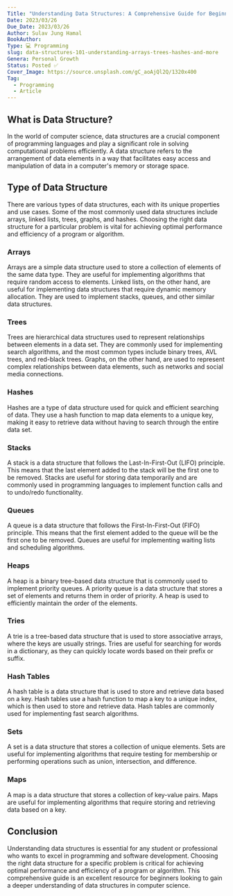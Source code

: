 ```yaml
---
Title: "Understanding Data Structures: A Comprehensive Guide for Beginners"
Date: 2023/03/26
Due_Date: 2023/03/26
Author: Sulav Jung Hamal
BookAuthor:
Type: 💻 Programming
slug: data-structures-101-understanding-arrays-trees-hashes-and-more
Genera: Personal Growth
Status: Posted ✅
Cover_Image: https://source.unsplash.com/gC_aoAjQl2Q/1320x400
Tag:
  - Programming
  - Article
---
```

## What is Data Structure?
In the world of computer science, data structures are a crucial component of programming languages and play a significant role in solving computational problems efficiently. A data structure refers to the arrangement of data elements in a way that facilitates easy access and manipulation of data in a computer's memory or storage space.

## Type of Data Structure
There are various types of data structures, each with its unique properties and use cases. Some of the most commonly used data structures include arrays, linked lists, trees, graphs, and hashes. Choosing the right data structure for a particular problem is vital for achieving optimal performance and efficiency of a program or algorithm.

### Arrays
Arrays are a simple data structure used to store a collection of elements of the same data type. They are useful for implementing algorithms that require random access to elements. Linked lists, on the other hand, are useful for implementing data structures that require dynamic memory allocation. They are used to implement stacks, queues, and other similar data structures.

### Trees
Trees are hierarchical data structures used to represent relationships between elements in a data set. They are commonly used for implementing search algorithms, and the most common types include binary trees, AVL trees, and red-black trees. Graphs, on the other hand, are used to represent complex relationships between data elements, such as networks and social media connections.

### Hashes
Hashes are a type of data structure used for quick and efficient searching of data. They use a hash function to map data elements to a unique key, making it easy to retrieve data without having to search through the entire data set.

### Stacks
A stack is a data structure that follows the Last-In-First-Out (LIFO) principle. This means that the last element added to the stack will be the first one to be removed. Stacks are useful for storing data temporarily and are commonly used in programming languages to implement function calls and to undo/redo functionality.

### Queues
A queue is a data structure that follows the First-In-First-Out (FIFO) principle. This means that the first element added to the queue will be the first one to be removed. Queues are useful for implementing waiting lists and scheduling algorithms.

### Heaps
A heap is a binary tree-based data structure that is commonly used to implement priority queues. A priority queue is a data structure that stores a set of elements and returns them in order of priority. A heap is used to efficiently maintain the order of the elements.

### Tries
A trie is a tree-based data structure that is used to store associative arrays, where the keys are usually strings. Tries are useful for searching for words in a dictionary, as they can quickly locate words based on their prefix or suffix.

### Hash Tables
A hash table is a data structure that is used to store and retrieve data based on a key. Hash tables use a hash function to map a key to a unique index, which is then used to store and retrieve data. Hash tables are commonly used for implementing fast search algorithms.

### Sets
A set is a data structure that stores a collection of unique elements. Sets are useful for implementing algorithms that require testing for membership or performing operations such as union, intersection, and difference.

### Maps
A map is a data structure that stores a collection of key-value pairs. Maps are useful for implementing algorithms that require storing and retrieving data based on a key.

## Conclusion
Understanding data structures is essential for any student or professional who wants to excel in programming and software development. Choosing the right data structure for a specific problem is critical for achieving optimal performance and efficiency of a program or algorithm. This comprehensive guide is an excellent resource for beginners looking to gain a deeper understanding of data structures in computer science.

